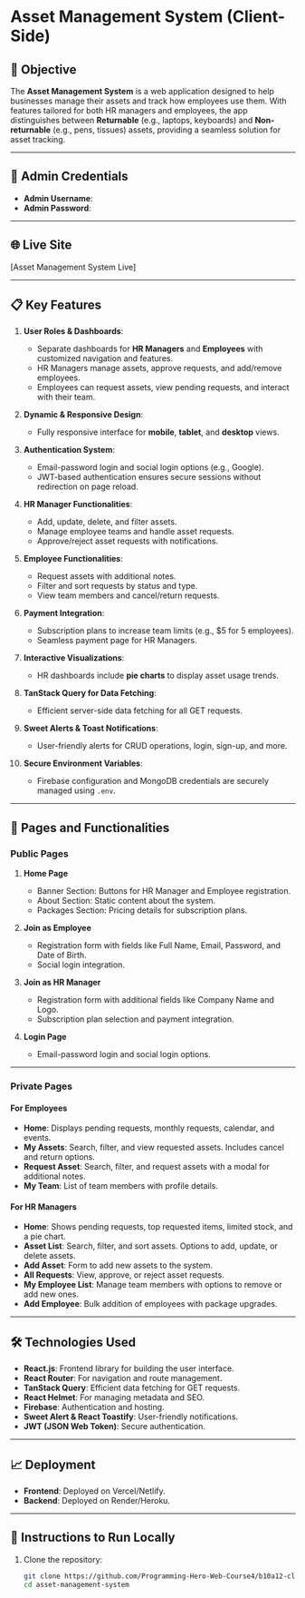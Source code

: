 # Asset Management System (Client-Side)

## 🌟 Objective  
The **Asset Management System** is a web application designed to help businesses manage their assets and track how employees use them. With features tailored for both HR managers and employees, the app distinguishes between **Returnable** (e.g., laptops, keyboards) and **Non-returnable** (e.g., pens, tissues) assets, providing a seamless solution for asset tracking. 

---

## 🔑 Admin Credentials
- **Admin Username**: 
- **Admin Password**:

---

## 🌐 Live Site  
[Asset Management System Live]

---

## 📋 Key Features  
1. **User Roles & Dashboards**:  
   - Separate dashboards for **HR Managers** and **Employees** with customized navigation and features.  
   - HR Managers manage assets, approve requests, and add/remove employees.  
   - Employees can request assets, view pending requests, and interact with their team.  

2. **Dynamic & Responsive Design**:  
   - Fully responsive interface for **mobile**, **tablet**, and **desktop** views.  

3. **Authentication System**:  
   - Email-password login and social login options (e.g., Google).  
   - JWT-based authentication ensures secure sessions without redirection on page reload.  

4. **HR Manager Functionalities**:  
   - Add, update, delete, and filter assets.  
   - Manage employee teams and handle asset requests.  
   - Approve/reject asset requests with notifications.  

5. **Employee Functionalities**:  
   - Request assets with additional notes.  
   - Filter and sort requests by status and type.  
   - View team members and cancel/return requests.  

6. **Payment Integration**:  
   - Subscription plans to increase team limits (e.g., $5 for 5 employees).  
   - Seamless payment page for HR Managers.  

7. **Interactive Visualizations**:  
   - HR dashboards include **pie charts** to display asset usage trends.  

8. **TanStack Query for Data Fetching**:  
   - Efficient server-side data fetching for all GET requests.  

9. **Sweet Alerts & Toast Notifications**:  
   - User-friendly alerts for CRUD operations, login, sign-up, and more.  

10. **Secure Environment Variables**:  
    - Firebase configuration and MongoDB credentials are securely managed using `.env`.  

---

## 📌 Pages and Functionalities  

### Public Pages  
1. **Home Page**  
   - Banner Section: Buttons for HR Manager and Employee registration.  
   - About Section: Static content about the system.  
   - Packages Section: Pricing details for subscription plans.

2. **Join as Employee**  
   - Registration form with fields like Full Name, Email, Password, and Date of Birth.  
   - Social login integration.  

3. **Join as HR Manager**  
   - Registration form with additional fields like Company Name and Logo.  
   - Subscription plan selection and payment integration.  

4. **Login Page**  
   - Email-password login and social login options.  

---

### Private Pages  

#### For Employees  
- **Home**: Displays pending requests, monthly requests, calendar, and events.  
- **My Assets**: Search, filter, and view requested assets. Includes cancel and return options.  
- **Request Asset**: Search, filter, and request assets with a modal for additional notes.  
- **My Team**: List of team members with profile details.  

#### For HR Managers  
- **Home**: Shows pending requests, top requested items, limited stock, and a pie chart.  
- **Asset List**: Search, filter, and sort assets. Options to add, update, or delete assets.  
- **Add Asset**: Form to add new assets to the system.  
- **All Requests**: View, approve, or reject asset requests.  
- **My Employee List**: Manage team members with options to remove or add new ones.  
- **Add Employee**: Bulk addition of employees with package upgrades.  

---

## 🛠️ Technologies Used  
- **React.js**: Frontend library for building the user interface.  
- **React Router**: For navigation and route management.  
- **TanStack Query**: Efficient data fetching for GET requests.  
- **React Helmet**: For managing metadata and SEO.  
- **Firebase**: Authentication and hosting.  
- **Sweet Alert & React Toastify**: User-friendly notifications.  
- **JWT (JSON Web Token)**: Secure authentication.  

---

## 📈 Deployment  
- **Frontend**: Deployed on Vercel/Netlify.  
- **Backend**: Deployed on Render/Heroku.  

---

## 🚀 Instructions to Run Locally  

1. Clone the repository:  
   ```bash
   git clone https://github.com/Programming-Hero-Web-Course4/b10a12-client-side-SHARIFA-AKHTER
   cd asset-management-system